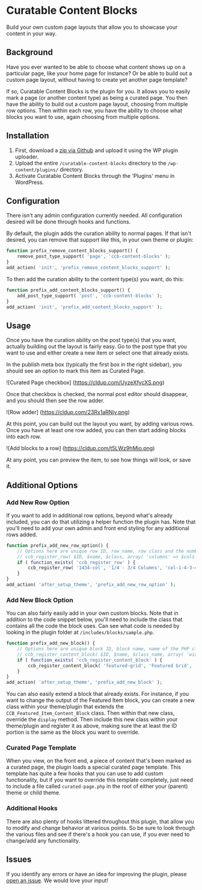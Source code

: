 Curatable Content Blocks
=============

Build your own custom page layouts that allow you to showcase your content in your way.

## Background

Have you ever wanted to be able to choose what content shows up on a particular page, like your home page for instance? Or be able to build out a custom page layout, without having to create yet another page template?

If so, Curatable Content Blocks is the plugin for you. It allows you to easily mark a page (or another content type) as being a curated page. You then have the ability to build out a custom page layout, choosing from multiple row options. Then within each row, you have the ability to choose what blocks you want to use, again choosing from multiple options.

## Installation

1. First, download a [zip via Github](https://github.com/dkotter/content-blocks/archive/master.zip) and upload it using the WP plugin uploader.
2. Upload the entire `/curatable-content-blocks` directory to the `/wp-content/plugins/` directory. 
3. Activate Curatable Content Blocks through the 'Plugins' menu in WordPress.

## Configuration

There isn't any admin configuration currently needed. All configuration desired will be done through hooks and functions.

By default, the plugin adds the curation ability to normal pages. If that isn't desired, you can remove that support like this, in your own theme or plugin:

```php
function prefix_remove_content_blocks_support() {
	remove_post_type_support( 'page', 'ccb-content-blocks' );
}
add_action( 'init', 'prefix_remove_content_blocks_support' );
```

To then add the curation ability to the content type(s) you want, do this:

```php
function prefix_add_content_blocks_support() {
	add_post_type_support( 'post', 'ccb-content-blocks' );
}
add_action( 'init', 'prefix_add_content_blocks_support' );
```
	
## Usage

Once you have the curation ability on the post type(s) that you want, actually building out the layout is fairly easy. Go to the post type that you want to use and either create a new item or select one that already exists.

In the publish meta box (typically the first box in the right sidebar), you should see an option to mark this item as Curated Page.

![Curated Page checkbox]
(https://cldup.com/UyzeXfycXS.png)

Once that checkbox is checked, the normal post editor should disappear, and you should then see the row adder.

![Row adder]
(https://cldup.com/23Rx1aRNjv.png)

At this point, you can build out the layout you want, by adding various rows. Once you have at least one row added, you can then start adding blocks into each row.

![Add blocks to a row]
(https://cldup.com/t5LWz9hMio.png)

At any point, you can preview the item, to see how things will look, or save it.

## Additional Options

### Add New Row Option

If you want to add in additional row options, beyond what's already included, you can do that utilizing a helper function the plugin has. Note that you'll need to add your own admin and front end styling for any additional rows added.

```php
function prefix_add_new_row_option() {
	// Options here are unique row ID, row name, row class and the number of columns row has.
	// ccb_register_row( $ID, $name, $class, array( 'columns' => $cols ) );
	if ( function_exists( 'ccb_register_row' ) {
		ccb_register_row( '1434-col', '1/4 - 3/4 Columns', 'col-1-4-3-4', array( 'columns' => 2 ) );
	}
}
add_action( 'after_setup_theme', 'prefix_add_new_row_option' );
```

### Add New Block Option

You can also fairly easily add in your own custom blocks. Note that in addition to the code snippet below, you'll need to include the class that contains all the code the block uses. Can see what code is needed by looking in the plugin folder at `/includes/blocks/sample.php`.

```php
function prefix_add_new_block() {
	// Options here are unique block ID, block name, name of the PHP class block uses and optionally if you want to create a widget out of this block.
	// ccb_register_content_block( $ID, $name, $class_name, array( 'widget' => true ) );
	if ( function_exists( 'ccb_register_content_block' ) {
		ccb_register_content_block( 'featured-grid', 'Featured Grid', 'Prefix_Featured_Grid_Content_Block', array( 'widget' => true ) );
	}
}
add_action( 'after_setup_theme', 'prefix_add_new_block' );
```
	
You can also easily extend a block that already exists. For instance, if you want to change the output of the Featured Item block, you can create a new class within your theme/plugin that extends the `CCB_Featured_Item_Content_Block` class. Then within that new class, override the `display` method. Then include this new class within your theme/plugin and register it as above, making sure the at least the ID portion is the same as the block you want to override.

### Curated Page Template

When you view, on the front end, a piece of content that's been marked as a curated page, the plugin loads a special curated page template. This template has quite a few hooks that you can use to add custom functionality, but if you want to override this template completely, just need to include a file called `curated-page.php` in the root of either your (parent) theme or child theme.

### Additional Hooks

There are also plenty of hooks littered throughout this plugin, that allow you to modify and change behavior at various points. So be sure to look through the various files and see if there's a hook you can use, if you ever need to change/add any functionality.

## Issues

If you identify any errors or have an idea for improving the plugin, please [open an issue](https://github.com/dkotter/content-blocks/issues?state=open). We would love your input!